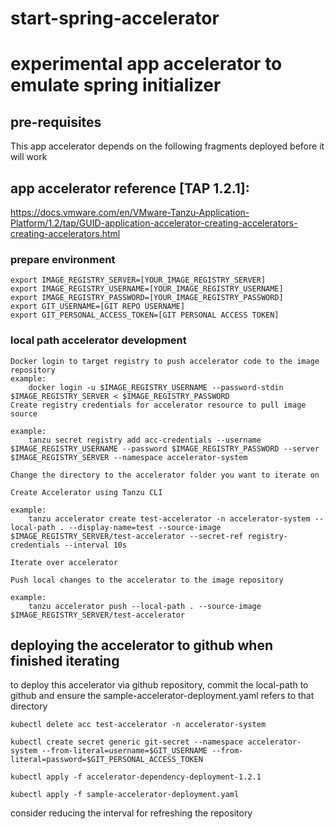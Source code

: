 # start-spring-accelerator
# experimental app accelerator to emulate spring initializer

## pre-requisites
This app accelerator depends on the following fragments deployed before it will work

## app accelerator reference [TAP 1.2.1]:
https://docs.vmware.com/en/VMware-Tanzu-Application-Platform/1.2/tap/GUID-application-accelerator-creating-accelerators-creating-accelerators.html

### prepare environment
```
export IMAGE_REGISTRY_SERVER=[YOUR_IMAGE_REGISTRY_SERVER]
export IMAGE_REGISTRY_USERNAME=[YOUR_IMAGE_REGISTRY_USERNAME]
export IMAGE_REGISTRY_PASSWORD=[YOUR_IMAGE_REGISTRY_PASSWORD]
export GIT_USERNAME=[GIT REPO USERNAME]
export GIT_PERSONAL_ACCESS_TOKEN=[GIT PERSONAL ACCESS TOKEN]
```

### local path accelerator development
```
Docker login to target registry to push accelerator code to the image repository 
example:
    docker login -u $IMAGE_REGISTRY_USERNAME --password-stdin $IMAGE_REGISTRY_SERVER < $IMAGE_REGISTRY_PASSWORD
Create registry credentials for accelerator resource to pull image source

example: 
	tanzu secret registry add acc-credentials --username $IMAGE_REGISTRY_USERNAME --password $IMAGE_REGISTRY_PASSWORD --server $IMAGE_REGISTRY_SERVER --namespace accelerator-system

Change the directory to the accelerator folder you want to iterate on

Create Accelerator using Tanzu CLI 

example:
    tanzu accelerator create test-accelerator -n accelerator-system --local-path . --display-name=test --source-image $IMAGE_REGISTRY_SERVER/test-accelerator --secret-ref registry-credentials --interval 10s

Iterate over accelerator

Push local changes to the accelerator to the image repository

example: 
    tanzu accelerator push --local-path . --source-image $IMAGE_REGISTRY_SERVER/test-accelerator
```
## deploying the accelerator to github when finished iterating
to deploy this accelerator via github repository, commit the local-path to github and ensure the sample-accelerator-deployment.yaml refers to that directory

`kubectl delete acc test-accelerator -n accelerator-system`

`kubectl create secret generic git-secret --namespace accelerator-system --from-literal=username=$GIT_USERNAME --from-literal=password=$GIT_PERSONAL_ACCESS_TOKEN`
    
`kubectl apply -f accelerator-dependency-deployment-1.2.1`

`kubectl apply -f sample-accelerator-deployment.yaml`

consider reducing the interval for refreshing the repository


